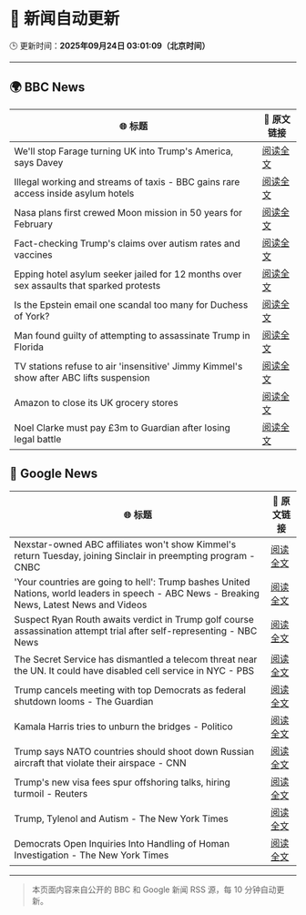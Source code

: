 # 🧠 新闻自动更新

🕒 更新时间：**2025年09月24日 03:01:09（北京时间）**

---

## 🌍 BBC News

| 🌐 标题 | 🔗 原文链接 |
|--------|-------------|
| We'll stop Farage turning UK into Trump's America, says Davey | [阅读全文](https://www.bbc.com/news/articles/c4g7py75g0ko?at_medium=RSS&at_campaign=rss) |
| Illegal working and streams of taxis - BBC gains rare access inside asylum hotels | [阅读全文](https://www.bbc.com/news/articles/cwy8ee2w73jo?at_medium=RSS&at_campaign=rss) |
| Nasa plans first crewed Moon mission in 50 years for February | [阅读全文](https://www.bbc.com/news/articles/cy7pegvz17yo?at_medium=RSS&at_campaign=rss) |
| Fact-checking Trump's claims over autism rates and vaccines | [阅读全文](https://www.bbc.com/news/articles/cj07e3rjev2o?at_medium=RSS&at_campaign=rss) |
| Epping hotel asylum seeker jailed for 12 months over sex assaults that sparked protests | [阅读全文](https://www.bbc.com/news/articles/cp8j5vp7413o?at_medium=RSS&at_campaign=rss) |
| Is the Epstein email one scandal too many for Duchess of York? | [阅读全文](https://www.bbc.com/news/articles/czx0nr29neeo?at_medium=RSS&at_campaign=rss) |
| Man found guilty of attempting to assassinate Trump in Florida | [阅读全文](https://www.bbc.com/news/articles/c9wdv0118npo?at_medium=RSS&at_campaign=rss) |
| TV stations refuse to air 'insensitive' Jimmy Kimmel's show after ABC lifts suspension | [阅读全文](https://www.bbc.com/news/articles/cy4j0zldevyo?at_medium=RSS&at_campaign=rss) |
| Amazon to close its UK grocery stores | [阅读全文](https://www.bbc.com/news/articles/cx2xnkkn9ywo?at_medium=RSS&at_campaign=rss) |
| Noel Clarke must pay £3m to Guardian after losing legal battle | [阅读全文](https://www.bbc.com/news/articles/ced56jjnwz1o?at_medium=RSS&at_campaign=rss) |

## 📰 Google News

| 🌐 标题 | 🔗 原文链接 |
|--------|-------------|
| Nexstar-owned ABC affiliates won't show Kimmel's return Tuesday, joining Sinclair in preempting program - CNBC | [阅读全文](https://news.google.com/rss/articles/CBMid0FVX3lxTE14bkpPYW5xbzg1d250YjI5U1VDS0VVU080WXRfd0g5SGtBZndBdWw2Zk43ZTZJNTgyQTNiTjJ5QnhXaEhETk00QTh1bVduN0w5Q1h3RDY4LWVqd2VaV1JKRE41bWEwNDNpQldjNTRQQkxPS2h2WGVn0gF8QVVfeXFMUERIUnlqUnN4Rm9hc1FiMFUyRTFVd2JDS2Z1dXlSRlpJM1M4WTZ2bHV2aDIzUTlWanZoUUZMbE1PVUJQZDZvSjVnSi00TXlXbDl1NDM3SGlwY1ZqNWJBeXJndXhHaE1BRmhkU3pTbmRUZzlnaE9oM0ZPUktBZw?oc=5) |
| 'Your countries are going to hell': Trump bashes United Nations, world leaders in speech - ABC News - Breaking News, Latest News and Videos | [阅读全文](https://news.google.com/rss/articles/CBMinAFBVV95cUxOQUtVXzFjeFFVb3FKNkdnVVcteE55NXB2VmtkYXlncWJhMGE1SUpfU3g4MjdhS24xMkVhZUlrQ0d4UFJjNlU3R1p6Zk41aTduWGdSVnpCaE1UUDJHOFhLcXlGeU53YU1wOU93QVFiUmRpQ2pOMm5iZTF0TTRPaEhoeTFScnFNT2lZWUQ2b1hjTzk3cm81UTd6Zmp4MTbSAaIBQVVfeXFMUEtxTlZzX0FmWl9GeW5wcmNici1MeGRjc2o2NTlnNjJvWE45bTJRY2lTUlB4cmhDRW5RemstMnFad1duX2RKSDBadVBiVU0tdGhTVDhYT3lTRlJzeUJKcnNXaVRLSzI5X2FZRGpRdXotSWF1dEw2cFFrdzN6ZEwxTDg0S254a1Fkc3QteVNiV0picHliLTlBTVJSX3MtdWtmM2d3?oc=5) |
| Suspect Ryan Routh awaits verdict in Trump golf course assassination attempt trial after self-representing - NBC News | [阅读全文](https://news.google.com/rss/articles/CBMitAFBVV95cUxObG02ZXdHYl95Z29GbjBVejhIQkVWVlY2Mm10WXRobEUzTUQwdURJaXNQektlVUdDUjJzcnFsLUdFd1Q2bnM3V3cwcjJnQ2FBdEFzM0NTMklZTkF0OFdIb0ZMQmRhMU81b1ViTmQxRXJ1aVZBU0tlZTU2dVl4TDY5Z3FTVlYyN3BTTHJObmo1T29xOFBiZ0QtWG9NQnlYYUhVZmJFTFNWRWwwbERuRDZtX182Tl_SAVZBVV95cUxNblRPWEljQUdMTWp0bXAtZHdTc1plekhtb05CX0dSX2RVSEticWk0N19YcjdIQXRfeGtpckdnaWFHRjJOYVJwOHJueEpubWJJamUtdEJJQQ?oc=5) |
| The Secret Service has dismantled a telecom threat near the UN. It could have disabled cell service in NYC - PBS | [阅读全文](https://news.google.com/rss/articles/CBMi2AFBVV95cUxNaTZEWi1kS0FxRXBOcFFZX1BnN0Jacy1TZ3FIc196d25OVjE1TFNEc2RvZFpQWjI0WEREQ2YtTUZTLXRlYUZwR0c0MElvUDZidGxNSEQ2NXFKODM1ZEtsUE9qbU5xLWRZTFh5MXB3US1sdjUyaEZlREloUWhkb2FnNTNpT1ZBcndFRjh6WkRhQlJxOHJrcHBjU2dHVjdjc05oVnNqZW9mZlZsYTk0R3p4V1B5THZiaVl2Yi1GRzZLX3JKTnNxaF9RR1RDQ29aUElnX3dCbjRQNmw?oc=5) |
| Trump cancels meeting with top Democrats as federal shutdown looms - The Guardian | [阅读全文](https://news.google.com/rss/articles/CBMilgFBVV95cUxPa0ZPRm5zSldWaFlPZkNmcU91amM3RUZ2ZktIeUZUY3VOdXRrYmpyaS1SVm5sMk96SkZJU24wSFozMENUalBaSmlVS0FVWW9PUmhlbHg1Z0ZEOFNwR0ZHbHVuT3F0Ym1jRzNYSFREQ2RfOG5MLTZUU1lGajVlYS1lMWc2VUJiNVZDdTd1UnFTX2k2eDFOVXc?oc=5) |
| Kamala Harris tries to unburn the bridges - Politico | [阅读全文](https://news.google.com/rss/articles/CBMiiwFBVV95cUxOV1BSajg0WGZ4QWdGenRqZ3Nhc2l0cFY2MnNFNE1HaEJZUUdYWkVWMnc2REZqUExCUUxZR3dkbGtqbzdQc0dDMTdsQzZzQXNpSDFtUXVlb2lqdkMyTEphRUhVU1A3ZXdVSjYtOEFOaDJYUl9EN0EwN2lWWnNsbzZNejBkQ2pocHZ4dUdV?oc=5) |
| Trump says NATO countries should shoot down Russian aircraft that violate their airspace - CNN | [阅读全文](https://news.google.com/rss/articles/CBMigwFBVV95cUxONi1lT3ZZMUpiN29rRkkzY1hielpWRFl4eENmRHJicXZzRTJRRE5XUGRQdDg0ejNvUlhKcXFhbGRkdDRqdWZwRWJkc0QxS1ZEOVVpempRZl9kMTNEaVpJR0FOQmREWl9EQy1JX2FseHNFT0lpTzdaZDNwSlNWZm5fVUw1VQ?oc=5) |
| Trump's new visa fees spur offshoring talks, hiring turmoil - Reuters | [阅读全文](https://news.google.com/rss/articles/CBMi7gFBVV95cUxQckgxYVNsNEtWM3BoZzFEbEhIZVFtd0FGYl9nM0JUR2JDSjQ5cW5kSnRONTRXMDkySVdsNlNrQkhOVGFJVXlNQmpBRVVnWXRqbldROWZUbWNaMTR0ZkNwR3FkaE54VWg5ekZnYmVZSkNfOEUzUlQteHdtSndVaWtCLXlBWnpWekZiazZlNTlXZWpuVFZreU1taWtTQnE4Mi1YeG1JekNnRDFrUWlRMHVkdGR6U1U5b1dtWndoaDRSc3ZnbHFDUkxuZFBxTko1WnlSdkItQlk2TkZMVF83czRLVHlURVpxY0FwY0Z4VmdR?oc=5) |
| Trump, Tylenol and Autism - The New York Times | [阅读全文](https://news.google.com/rss/articles/CBMihgFBVV95cUxNQmM5RDFCalFUYU96Z0pBbFdEanp0dk1uNVU0Sms0Rk9EYzZyV2lzU1N4eENrNndNYkxBc3VNRFRGdUNVZXBzZjdSOFdGUGRkbEpvc2NQVXE0U0lXZlRoM1NSRlBSdlQ3X0g3MF9aMmZNbGJ3LVBQaHg0bHp0ZlJVSUJIbUNkZw?oc=5) |
| Democrats Open Inquiries Into Handling of Homan Investigation - The New York Times | [阅读全文](https://news.google.com/rss/articles/CBMijgFBVV95cUxNSjFkb1VtY1ZCbEI0d3NNSWNlVldBcGU5X1dlMl9Gc3JoUklyUmZrN0VKV0dJNGE5OUF6OTh4eDJkY0k0dWZIZFh0Z3lSUXEzd0pZbzV5VlhSTXloS0RlbTQ2akk1RWpaUDh3VkphcTdrdm1mN0pCc25QdUFSVlBUcXNVcWFfekxCdFAxbG9B?oc=5) |

---
> 本页面内容来自公开的 BBC 和 Google 新闻 RSS 源，每 10 分钟自动更新。